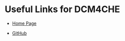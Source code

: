 # Useful Links for DCM4CHE

* [Home Page](https://web.dcm4che.org/)

* [GitHub](https://github.com/dcm4che/dcm4che)